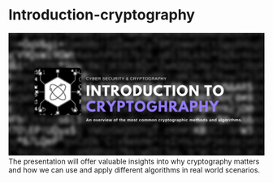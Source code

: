# Introduction-cryptography
<img src="logo.png" />
The presentation will offer valuable insights into why cryptography matters and how we can use and apply different algorithms in real world scenarios.
